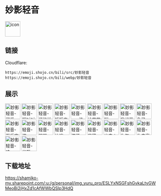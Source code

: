 # 妙影轻音
<img src="https://emoji.shojo.cn/bili/src/妙影轻音/icon.png" width="50" height="50" alt="icon">

## 链接
Cloudflare:
```
https://emoji.shojo.cn/bili/src/妙影轻音
https://emoji.shojo.cn/bili/webp/妙影轻音
```
## 展示
<img src="https://emoji.shojo.cn/bili/src/妙影轻音/妙影轻音-可爱.png" width="50" height="50" alt="妙影轻音-可爱">
<img src="https://emoji.shojo.cn/bili/src/妙影轻音/妙影轻音-啊对对对.png" width="50" height="50" alt="妙影轻音-啊对对对">
<img src="https://emoji.shojo.cn/bili/src/妙影轻音/妙影轻音-还能说话吗.png" width="50" height="50" alt="妙影轻音-还能说话吗">
<img src="https://emoji.shojo.cn/bili/src/妙影轻音/妙影轻音-锤锤来咯.png" width="50" height="50" alt="妙影轻音-锤锤来咯">
<img src="https://emoji.shojo.cn/bili/src/妙影轻音/妙影轻音-cpu烧了.png" width="50" height="50" alt="妙影轻音-cpu烧了">
<img src="https://emoji.shojo.cn/bili/src/妙影轻音/妙影轻音-给花花.png" width="50" height="50" alt="妙影轻音-给花花">
<img src="https://emoji.shojo.cn/bili/src/妙影轻音/妙影轻音-哕.png" width="50" height="50" alt="妙影轻音-哕">
<img src="https://emoji.shojo.cn/bili/src/妙影轻音/妙影轻音-我想开了.png" width="50" height="50" alt="妙影轻音-我想开了">
<img src="https://emoji.shojo.cn/bili/src/妙影轻音/妙影轻音-急了.png" width="50" height="50" alt="妙影轻音-急了">
<img src="https://emoji.shojo.cn/bili/src/妙影轻音/妙影轻音-石乐志.png" width="50" height="50" alt="妙影轻音-石乐志">
<img src="https://emoji.shojo.cn/bili/src/妙影轻音/妙影轻音-惊.png" width="50" height="50" alt="妙影轻音-惊">
<img src="https://emoji.shojo.cn/bili/src/妙影轻音/妙影轻音-哭哭.png" width="50" height="50" alt="妙影轻音-哭哭">
<img src="https://emoji.shojo.cn/bili/src/妙影轻音/妙影轻音-快逃.png" width="50" height="50" alt="妙影轻音-快逃">
<img src="https://emoji.shojo.cn/bili/src/妙影轻音/妙影轻音-流汗.png" width="50" height="50" alt="妙影轻音-流汗">
<img src="https://emoji.shojo.cn/bili/src/妙影轻音/妙影轻音-目移.png" width="50" height="50" alt="妙影轻音-目移">
<img src="https://emoji.shojo.cn/bili/src/妙影轻音/妙影轻音-出去！.png" width="50" height="50" alt="妙影轻音-出去！">
<img src="https://emoji.shojo.cn/bili/src/妙影轻音/妙影轻音-生气.png" width="50" height="50" alt="妙影轻音-生气">
<img src="https://emoji.shojo.cn/bili/src/妙影轻音/妙影轻音-失去高光.png" width="50" height="50" alt="妙影轻音-失去高光">
<img src="https://emoji.shojo.cn/bili/src/妙影轻音/妙影轻音-哇.png" width="50" height="50" alt="妙影轻音-哇">
<img src="https://emoji.shojo.cn/bili/src/妙影轻音/妙影轻音-优雅.png" width="50" height="50" alt="妙影轻音-优雅">

## 下载地址

https://shamiko-my.sharepoint.com/:u:/g/personal/img_yuru_pro/ESLYxNSGFshGvkaLtyGWMeoBi2jHxZd1cAfWWbQSIp3HdQ